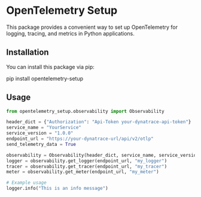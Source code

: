# OpenTelemetry Setup

This package provides a convenient way to set up OpenTelemetry for logging, tracing, and metrics in Python applications.

## Installation

You can install this package via pip:

pip install opentelemetry-setup


## Usage

```python
from opentelemetry_setup.observability import Observability

header_dict = {"Authorization": "Api-Token your-dynatrace-api-token"}
service_name = "YourService"
service_version = "1.0.0"
endpoint_url = "https://your-dynatrace-url/api/v2/otlp"
send_telemetry_data = True

observability = Observability(header_dict, service_name, service_version, send_telemetry_data)
logger = observability.get_logger(endpoint_url, "my_logger")
tracer = observability.get_tracer(endpoint_url, "my_tracer")
meter = observability.get_meter(endpoint_url, "my_meter")

# Example usage
logger.info("This is an info message")
